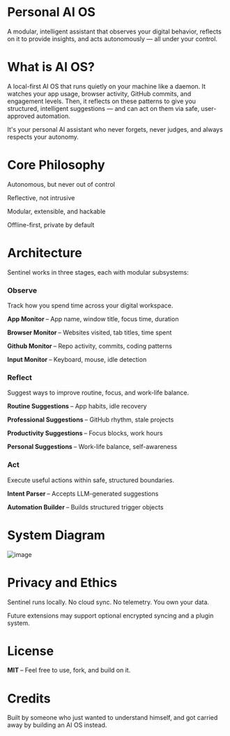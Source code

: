 # Personal AI OS

A modular, intelligent assistant that observes your digital behavior, reflects on it to provide insights, and acts autonomously — all under your control.

# What is AI OS?

A local-first AI OS that runs quietly on your machine like a daemon. It watches your app usage, browser activity, GitHub commits, and engagement levels. Then, it reflects on these patterns to give you structured, intelligent suggestions — and can act on them via safe, user-approved automation.

It's your personal AI assistant who never forgets, never judges, and always respects your autonomy.

# Core Philosophy

Autonomous, but never out of control

Reflective, not intrusive

Modular, extensible, and hackable

Offline-first, private by default

# Architecture

Sentinel works in three stages, each with modular subsystems:

### Observe

Track how you spend time across your digital workspace.

<b> App Monitor </b> – App name, window title, focus time, duration

<b> Browser Monitor </b> – Websites visited, tab titles, time spent

<b> Github Monitor </b> – Repo activity, commits, coding patterns

<b> Input Monitor </b> – Keyboard, mouse, idle detection

### Reflect

Suggest ways to improve routine, focus, and work-life balance.

<b> Routine Suggestions </b> – App habits, idle recovery

<b> Professional Suggestions </b> – GitHub rhythm, stale projects

<b> Productivity Suggestions </b> – Focus blocks, work hours

<b> Personal Suggestions </b> – Work-life balance, self-awareness

### Act

Execute useful actions within safe, structured boundaries.

<b> Intent Parser </b> – Accepts LLM-generated suggestions

<b> Automation Builder </b> – Builds structured trigger objects

# System Diagram

![image](https://github.com/user-attachments/assets/bab6660a-d8b3-452a-8055-88e2a008c7ce)

# Privacy and Ethics

Sentinel runs locally. No cloud sync. No telemetry. You own your data.

Future extensions may support optional encrypted syncing and a plugin system.

# License

<b> MIT </b> – Feel free to use, fork, and build on it.

# Credits

Built by someone who just wanted to understand himself, and got carried away by building an AI OS instead.

